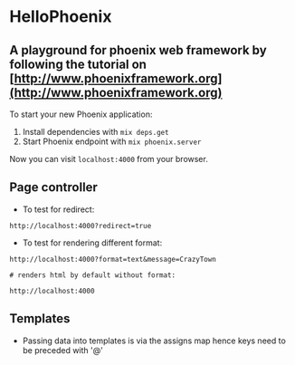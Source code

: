# HelloPhoenix

## A playground for phoenix web framework by following the tutorial on [http://www.phoenixframework.org](http://www.phoenixframework.org)

To start your new Phoenix application:

1. Install dependencies with `mix deps.get`
2. Start Phoenix endpoint with `mix phoenix.server`

Now you can visit `localhost:4000` from your browser.


## Page controller

* To test for redirect:

```
http://localhost:4000?redirect=true
```

* To test for rendering different format:

```
http://localhost:4000?format=text&message=CrazyTown

# renders html by default without format:

http://localhost:4000
```

## Templates

* Passing data into templates is via the assigns map hence keys need to be preceded
  with '@'


